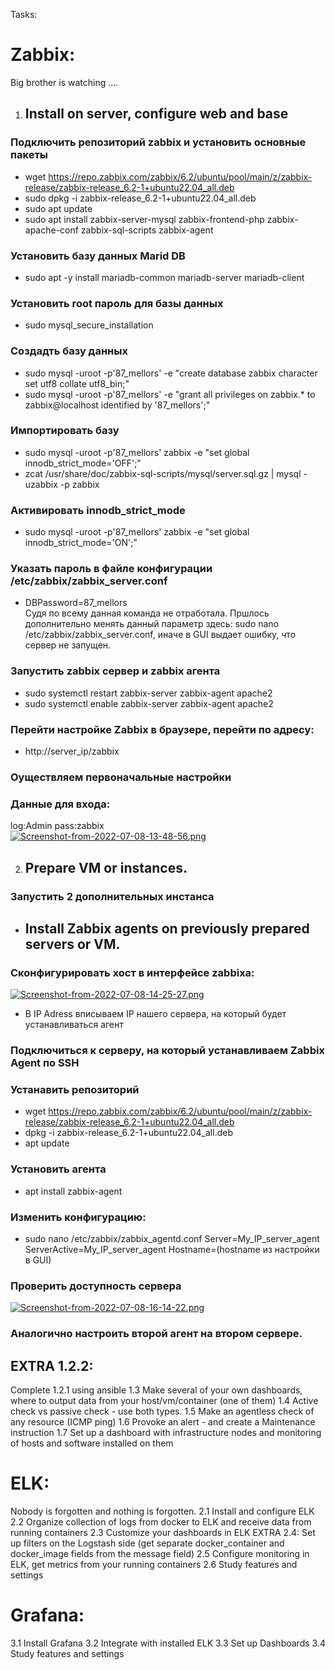 Tasks:
# Zabbix:
Big brother is watching  ....
1. ## Install on server, configure web and base  
### Подключить репозиторий zabbix и установить основные пакеты
- wget https://repo.zabbix.com/zabbix/6.2/ubuntu/pool/main/z/zabbix-release/zabbix-release_6.2-1+ubuntu22.04_all.deb
- sudo dpkg -i zabbix-release_6.2-1+ubuntu22.04_all.deb
- sudo apt update
- sudo apt install zabbix-server-mysql zabbix-frontend-php zabbix-apache-conf zabbix-sql-scripts zabbix-agent  
### Установить базу данных Marid DB
- sudo apt -y install mariadb-common mariadb-server mariadb-client  
### Установить root пароль для базы данных
- sudo mysql_secure_installation
### Создадть базу данных
- sudo mysql -uroot -p'87_mellors' -e "create database zabbix character set utf8 collate utf8_bin;"
- sudo mysql -uroot -p'87_mellors' -e "grant all privileges on zabbix.* to zabbix@localhost identified by '87_mellors';"  
### Импортировать базу
- sudo mysql -uroot -p'87_mellors' zabbix -e "set global innodb_strict_mode='OFF';"
- zcat /usr/share/doc/zabbix-sql-scripts/mysql/server.sql.gz | mysql -uzabbix -p zabbix  
### Активировать innodb_strict_mode
- sudo mysql -uroot -p'87_mellors' zabbix -e "set global innodb_strict_mode='ON';"  
### Указать пароль в файле конфигурации /etc/zabbix/zabbix_server.conf
- DBPassword=87_mellors  
Судя по всему данная команда не отработала. Пршлось дополнительно менять данный параметр здесь:
sudo nano /etc/zabbix/zabbix_server.conf, иначе в GUI выдает ошибку, что сервер не запущен.
### Запустить zabbix сервер и zabbix агента
- sudo systemctl restart zabbix-server zabbix-agent apache2
- sudo systemctl enable zabbix-server zabbix-agent apache2  
### Перейти настройке Zabbix в браузере, перейти по адресу:
- http://server_ip/zabbix
### Оуществляем первоначальные настройки
### Данные для входа:
log:Admin
pass:zabbix  
[![Screenshot-from-2022-07-08-13-48-56.png](https://i.postimg.cc/tTPWgW4c/Screenshot-from-2022-07-08-13-48-56.png)](https://postimg.cc/N9s5JyT8)  

2. ## Prepare VM or instances. 
### Запустить 2 дополнительных инстанса
- ## Install Zabbix agents on previously prepared servers or VM.
### Сконфигурировать хост в интерфейсе zabbixa:
[![Screenshot-from-2022-07-08-14-25-27.png](https://i.postimg.cc/MpPyCjPc/Screenshot-from-2022-07-08-14-25-27.png)](https://postimg.cc/dhCkdDKv)
- В IP Adress вписываем IP нашего сервера, на который будет устанавливаться агент  
### Подключиться к серверу, на который устанавливаем Zabbix Agent по SSH
### Устанавить репозиторий
- wget https://repo.zabbix.com/zabbix/6.2/ubuntu/pool/main/z/zabbix-release/zabbix-release_6.2-1+ubuntu22.04_all.deb
- dpkg -i zabbix-release_6.2-1+ubuntu22.04_all.deb
- apt update
### Установить агента
- apt install zabbix-agent
### Изменить конфигурацию:
- sudo nano /etc/zabbix/zabbix_agentd.conf
Server=My_IP_server_agent
ServerActive=My_IP_server_agent
Hostname=(hostname из настройки в GUI)
### Проверить доступность сервера
[![Screenshot-from-2022-07-08-16-14-22.png](https://i.postimg.cc/3JrpX4vb/Screenshot-from-2022-07-08-16-14-22.png)](https://postimg.cc/HjKVHL3Q)
### Аналогично настроить второй агент на втором сервере.
## EXTRA 1.2.2:  
Complete 1.2.1 using ansible
1.3 Make several of your own dashboards, where to output data from your host/vm/container (one of them)
1.4 Active check vs passive check - use both types.
1.5 Make an agentless check of any resource (ICMP ping)
1.6 Provoke an alert - and create a Maintenance instruction
1.7 Set up a dashboard with infrastructure nodes and monitoring of hosts and software installed on them


# ELK:
Nobody is forgotten and nothing is forgotten.
2.1 Install and configure ELK
2.2 Organize collection of logs from docker to ELK and receive data from running containers
2.3 Customize your dashboards in ELK
EXTRA 2.4: Set up filters on the Logstash side (get separate docker_container and docker_image fields from the message field)
2.5 Configure monitoring in ELK, get metrics from your running containers
2.6 Study features and settings

# Grafana:
3.1 Install Grafana
3.2 Integrate with installed ELK
3.3 Set up Dashboards
3.4 Study features and settings

